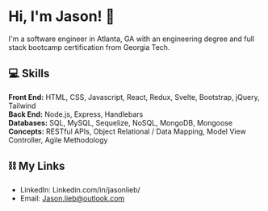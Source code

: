 # Hi, I'm Jason! 👋

I'm a software engineer in Atlanta, GA with an engineering degree and full stack bootcamp certification from Georgia Tech.

## 💻 Skills
**Front End:**
HTML, CSS, Javascript, React, Redux, Svelte, Bootstrap, jQuery, Tailwind
<br/>
**Back End:**
Node.js, Express, Handlebars
<br/>
**Databases:**
SQL, MySQL, Sequelize, NoSQL, MongoDB, Mongoose
<br/>
**Concepts:**
RESTful APIs, Object Relational / Data Mapping, Model View Controller, Agile Methodology
<br/>
<!-- ### Misc
Jest -->

## ⛓ My Links

* LinkedIn: Linkedin.com/in/jasonlieb/
* Email: Jason.lieb@outlook.com
<!-- * Portfolio: -->
<!--  ✉️-->

<!--


- 🔭 I’m currently working on ...
- 🌱 I’m currently learning ...
- 👯 I’m looking to collaborate on ...
- 🤔 I’m looking for help with ...
- 💬 Ask me about ...
- 📫 How to reach me: ...
- 😄 Pronouns: ...
- ⚡ Fun fact: ...
-->
